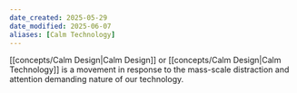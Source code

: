 ```yaml
---
date_created: 2025-05-29
date_modified: 2025-06-07
aliases: [Calm Technology]
---
```

[[concepts/Calm Design|Calm Design]] or [[concepts/Calm Design|Calm Technology]] is a movement in response to the mass-scale distraction and attention demanding nature of our technology. 
